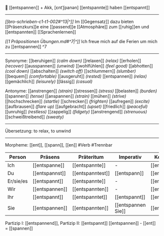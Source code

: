 🧘 [[entspannen]] + Akk, [ɛntˈʃpanən]
[[entspannte]]
haben [[entspannt]]

---
*[[bro-schrieben-c1-t1-002#^13|^]]* Im [[Gegensatz]] dazu bieten [[Präsenzkurs]]e eine [[passend]]e [[Atmosphäre]] zum [[ruhig]]en und [[entspannten]] [[Sprachenlernen]]

*[[1 Präpositionen Übungen.md#^7|^]]* Ich freue mich auf die Ferien um mich zu [[entspannen]] ^7


---

Synonyme: 
[[beruhigen]] *(calm down)*
[[relaxen]] *(relax)*
[[erholen]] *(recover)*
[[ausspannen]] *(unwind)*
[[wohlfühlen]] *(feel good)*
[[abhotten]] *(cool down)*
[[abschalten]] *(switch off)*
[[schlummern]] *(slumber)*
[[bequem]] *(comfortable)*
[[ausgeruht]] *(rested)*
[[entspannen]] *(relax)*
[[gemächlich]] *(leisurely)*
[[lässig]] *(casual)*

Antonyme: 
[[anstrengen]] *(strain)*
[[stressen]] *(stress)*
[[belasten]] *(burden)*
[[spannen]] *(tense)*
[[anspannen]] *(strain)*
[[mühen]] *(strive)*
[[hochschrecken]] *(startle)*
[[schrecken]] *(frighten)*
[[aufregen]] *(excite)*
[[aufbrausen]] *(flare up)*
[[aufgebracht]] *(upset)*
[[friedlich]] *(peaceful)*
[[unruhig]] *(restless)*
[[zappelig]] *(fidgety)*
[[anstrengend]] *(strenuous)*
[[schweißtreibend]] *(sweaty)*

---
Übersetzung: to relax, to unwind

---
Morpheme: [[ent]], [[spann]], [[en]]
#Verb #Trennbar

| Person    | Präsens        | Präteritum       | Imperativ          | Konjunktiv I    | Konjunktiv II    |
| --------- | -------------- | ---------------- | ------------------ | --------------- | ---------------- |
| Ich       | [[entspanne]]  | [[entspannte]]   | -                  | [[entspanne]]   | [[entspannte]]   |
| Du        | [[entspannst]] | [[entspanntest]] | [[entspann]]       | [[entspannest]] | [[entspanntest]] |
| Er/sie/es | [[entspannt]]  | [[entspannte]]   | -                  | [[entspanne]]   | [[entspannte]]   |
| Wir       | [[entspannen]] | [[entspannten]]  | -                  | [[entspannen]]  | [[entspannten]]  |
| Ihr       | [[entspannt]]  | [[entspanntet]]  | [[entspannt]]      | [[entspannet]]  | [[entspanntet]]  |
| Sie       | [[entspannen]] | [[entspannten]]  | [[entspannen Sie]] | [[entspannen]]  | [[entspannten]]  |

Partizip I: [[entspannend]], Partizip II: [[entspannt]]
[[entspannen]] - [[ent]] = [[spannen]]


